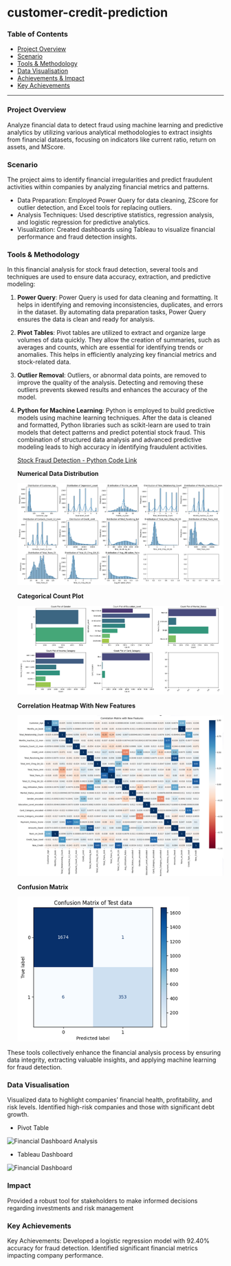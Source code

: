 # customer-credit-prediction

### Table of Contents ###
- [Project Overview](#project-overview)
- [Scenario](#scenario)
- [Tools & Methodology](#tools--methodology)
- [Data Visualisation](#data-visualisation)
- [Achievements & Impact](#achievements--impact)
- [Key Achievements](#key-achievements)

--- 

### Project Overview
Analyze financial data to detect fraud using machine learning and predictive analytics by utilizing various analytical methodologies to extract insights from financial datasets, focusing on indicators like current ratio, return on assets, and MScore.

### Scenario
The project aims to identify financial irregularities and predict fraudulent activities within companies by analyzing financial metrics and patterns.
- Data Preparation: Employed Power Query for data cleaning, ZScore for outlier detection, and Excel tools for replacing outliers.
- Analysis Techniques: Used descriptive statistics, regression analysis, and logistic regression for predictive analytics.
- Visualization: Created dashboards using Tableau to visualize financial performance and fraud detection insights.

### Tools & Methodology
In this financial analysis for stock fraud detection, several tools and techniques are used to ensure data accuracy, extraction, and predictive modeling:

1. **Power Query**: Power Query is used for data cleaning and formatting. It helps in identifying and removing inconsistencies, duplicates, and errors in the dataset. By automating data preparation tasks, Power Query ensures the data is clean and ready for analysis.

2. **Pivot Tables**: Pivot tables are utilized to extract and organize large volumes of data quickly. They allow the creation of summaries, such as averages and counts, which are essential for identifying trends or anomalies. This helps in efficiently analyzing key financial metrics and stock-related data.

3. **Outlier Removal**: Outliers, or abnormal data points, are removed to improve the quality of the analysis. Detecting and removing these outliers prevents skewed results and enhances the accuracy of the model.

4. **Python for Machine Learning**: Python is employed to build predictive models using machine learning techniques. After the data is cleaned and formatted, Python libraries such as scikit-learn are used to train models that detect patterns and predict potential stock fraud. This combination of structured data analysis and advanced predictive modeling leads to high accuracy in identifying fraudulent activities.

      [Stock Fraud Detection - Python Code Link](./FinancialAnalysis-StockFraudPrediction.ipynb)

      **Numerical Data Distribution**
   
      ![Numerical Data Distribution](./images/Numerical-data-distribution.png)
   
      **Categorical Count Plot**
   
      ![Categorical Count Plot](./images/categorical-count-plot.png)

      **Correlation Heatmap With New Features**
   
      ![Correlation Heatmap With New Features](./images/Correlation-heatmap-new-features.png)

      **Confusion Matrix**
   
      ![Confusion Matrix](./images/confusion-matrix.png)
   
These tools collectively enhance the financial analysis process by ensuring data integrity, extracting valuable insights, and applying machine learning for fraud detection.

### Data Visualisation
Visualized data to highlight companies’ financial health, profitability, and risk levels. Identified high-risk companies and those with significant debt growth.

 - Pivot Table
   
  ![Financial Dashboard Analysis](./stock-fraud-images/Pivot-Table.png)

 - Tableau Dashboard
   
  ![Financial Dashboard](./stock-fraud-images/Tableau-dashboard.png)

### Impact
Provided a robust tool for stakeholders to make informed decisions regarding investments and risk management

### Key Achievements
Key Achievements: Developed a logistic regression model with 92.40% accuracy for fraud detection. Identified significant financial metrics impacting company performance.


